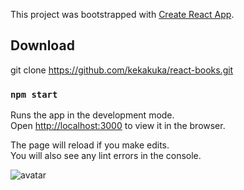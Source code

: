 This project was bootstrapped with [Create React App](https://github.com/facebook/create-react-app).

## Download 

git clone https://github.com/kekakuka/react-books.git



### `npm start`

Runs the app in the development mode.<br>
Open [http://localhost:3000](http://localhost:3000) to view it in the browser.

The page will reload if you make edits.<br>
You will also see any lint errors in the console.

![avatar](https://pic3.zhimg.com/80/v2-3ad554ec1297a7af2a06def13396d7cd_hd.jpg)
